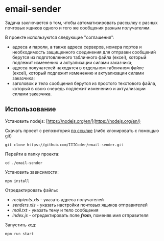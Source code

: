# email-sender
Задача заключается в том, чтобы автоматизировать рассылку с разных почтовых ящиков одного и того же сообщения разным получателям.

В проекте используются следующие "соглашения":
* адреса и пароли, а также адреса серверов, номера портов и необходимость защищенного соединения для отправки сообщений берутся из подготовленного табличного файла (excel), который подлежит изменению и актуализации силами заказчика;
* адреса получателей находятся в отдельном табличном файле (excel), который подлежит изменению и актуализации силами заказчика;
* заголовок и тело сообщения берутся из простого текстового файла, который в свою очередь подлежит изменению и актуализации силами заказчика.

## Использование
Установить nodejs:
[https://nodejs.org/en/](https://nodejs.org/en/)

Скачать проект с репозитория [по ссылке](https://github.com/IIICoder/email-sender/archive/master.zip) (либо клонировать с помощью git)
```
git clone https://github.com/IIICoder/email-sender.git
```

Перейти в папку проекта:
```
cd ./email-sender
```

Установить зависимости:
```
npm install
```

Отредактировать файлы:
* *recipients.xls* - указать адреса получателей
* *senders.xls* - указать настройки почтовых ящиков отправителей
* *mail.txt* - указать тему и тело сообщения
* *index.js* - отредактировать поле ***from***, поменяв имя отправителя

Запустить код:
```
npm run start
```

